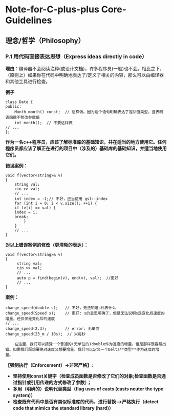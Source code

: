 # Note-for-C-plus-plus Core-Guidelines



## 理念/哲学（Philosophy）

### P.1 **用代码直接表达思想（Express ideas directly in code）**

**理由**：编译器不会阅读注释(或设计文档)，许多程序员(一般)也不会。相比之下，（原则上）如果你在代码中明确地表达了/定义了相关的内容，那么可以由编译器和其他工具进行检查。

**例子**

    class Date {
    public:
        Month month() const;  // 这样做。因为这个语句明确表达了返回值类型，且表明该函数不修改参数值
        int month();  // 不要这样做
    // ...
    };


**作为一名c++程序员，应该了解标准库的基础知识，并在适当的地方使用它。任何程序员都应该了解正在进行的项目中（涉及的）基础库的基础知识，并适当地使用它们。**

**错误案例：**

    void f(vector<string>& v)
    {
    	string val;
   		cin >> val;
        // ...
        int index = -1;// 不好，应当使用 gsl::index
        for (int i = 0; i < v.size(); ++i) {
        if (v[i] == val) {
        index = i;
        break;
            }
        }
        // ...
    }

**对以上错误案例的修改（更清晰的表达）：**

	void f(vector<string>& v)
	{
   		 string val;
   		 cin >> val;
   		 // ...
   		 auto p = find(begin(v), end(v), val);  //更好
   		 // ...
	}


**案例：**
	

	change_speed(double s);   // 不好，无法知道s代表什么
	change_speed(Speed s);    // 更好: s的意思明确了，但是无法说明s是变化后速度的增量，还仅仅是变化后的速度
	// ...
	change_speed(2.3);        // error: 无单位
	change_speed(23_m / 10s);  // 米每秒

        在这里，我们可以接受一个普通的(无单位的)double作为速度的增量，但是那样很容易出错。如果我们既想要绝对速度又想要增量，我们可以定义一个Delta**类型**作为速度的增量。


**【强制执行（Enforcement）->非常严格】:**

   - **坚持使用const关键字（检查成员函数是否修改了它们的对象;检查函数是否通过指针或引用传递的方式修改了参数）；**
   - **多用（明确的）说明代替类型（flag uses of casts (casts neuter the type system)）**
   - **检查既有代码中是否有类似标准库的代码，进行替换-->严格执行（detect code that mimics the standard library (hard)）**
